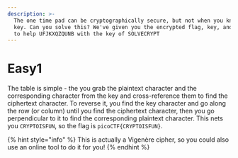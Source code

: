 ```yaml
---
description: >-
  The one time pad can be cryptographically secure, but not when you know the
  key. Can you solve this? We've given you the encrypted flag, key, and a table
  to help UFJKXQZQUNB with the key of SOLVECRYPT
---
```


# Easy1

The table is simple - the you grab the plaintext character and the corresponding character from the key and cross-reference them to find the ciphertext character. To reverse it, you find the key character and go along the row (or column) until you find the ciphertext character, then you go perpendicular to it to find the corresponding plaintext character. This nets you `CRYPTOISFUN`, so the flag is `picoCTF{CRYPTOISFUN}`.

{% hint style="info" %}
This is actually a Vigenère cipher, so you could also use an online tool to do it for you!
{% endhint %}
